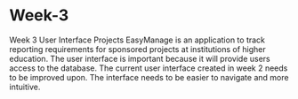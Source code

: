 # Week-3
Week 3 User Interface Projects
EasyManage is an application to track reporting requirements for sponsored projects at institutions of higher education. The user interface is important because it will provide users access to the database. The current user interface created in week 2 needs to be improved upon. The interface needs to be easier to navigate and more intuitive. 
